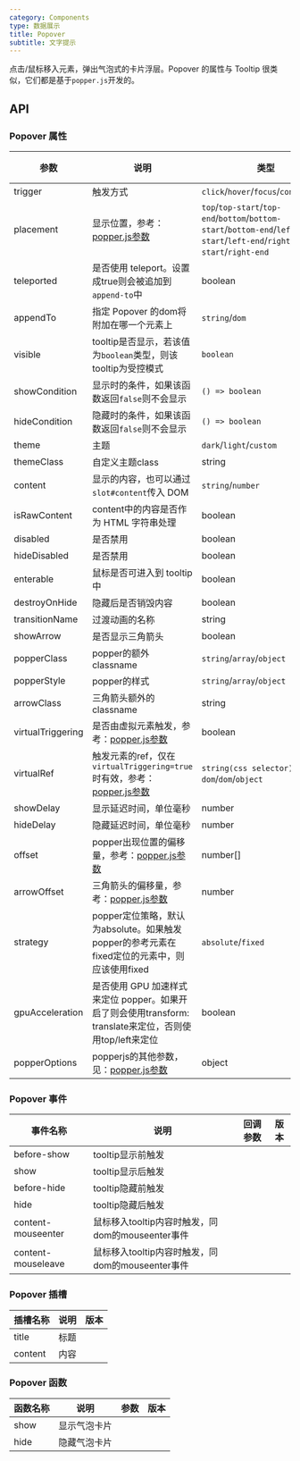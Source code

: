 ```yaml
---
category: Components
type: 数据展示
title: Popover
subtitle: 文字提示
---
```


点击/鼠标移入元素，弹出气泡式的卡片浮层。Popover 的属性与 Tooltip 很类似，它们都是基于`popper.js`开发的。

## API

### Popover 属性

| 参数               | 说明                                                                                                       | 类型                                                                                                                                | 默认值      | 版本  |
|------------------|----------------------------------------------------------------------------------------------------------|-----------------------------------------------------------------------------------------------------------------------------------|----------|-----|
| trigger          | 触发方式                                                                                                     | `click`/`hover`/`focus`/`contextmenu`                                                                                             | hover    |  |
| placement        | 显示位置，参考：[popper.js参数](https://popper.js.org/docs/v2/)                                                    | `top`/`top-start`/`top-end`/`bottom`/`bottom-start`/`bottom-end`/`left`/`left-start`/`left-end`/`right`/`right-start`/`right-end` | bottom   |  |
| teleported       | 是否使用 teleport。设置成true则会被追加到`append-to`中                                                                  | boolean                                                                                                                           | true     |  |
| appendTo         | 指定 Popover 的dom将附加在哪一个元素上                                                                                 | `string`/`dom`                                                                                                                    | body     |  |
| visible          | tooltip是否显示，若该值为`boolean`类型，则该tooltip为受控模式                                                               | `boolean`                                                                                                                         | false    |
| showCondition    | 显示时的条件，如果该函数返回`false`则不会显示                                                                               | `() => boolean`                                                                                                                     |          |
| hideCondition    | 隐藏时的条件，如果该函数返回`false`则不会显示                                                                               | `() => boolean`                                                                                                                     |          |
| theme            | 主题                                                                                                       | `dark`/`light`/`custom`                                                                                                           | dark     |
| themeClass       | 自定义主题class                                                                                               | string                                                                                                                            |          |
| content          | 显示的内容，也可以通过`slot#content`传入 DOM                                                                          | `string`/`number`                                                                                                                 |          |
| isRawContent     | content中的内容是否作为 HTML 字符串处理                                                                               | boolean                                                                                                                           | false    |
| disabled         | 是否禁用                                                                                                     | boolean                                                                                                                           | false    |
| hideDisabled     | 是否禁用                                                                                                     | boolean                                                                                                                           | false    |
| enterable        | 鼠标是否可进入到 tooltip 中                                                                                       | boolean                                                                                                                           | true     |     |
| destroyOnHide    | 隐藏后是否销毁内容                                                                                                | boolean                                                                                                                           | false    |     |
| transitionName   | 过渡动画的名称                                                                                                  | string                                                                                                                            | fade     |     |
| showArrow        | 是否显示三角箭头                                                                                                 | boolean                                                                                                                           | true     |     |
| popperClass      | popper的额外classname                                                                                       | `string`/`array`/`object`                                                                                                         |          |     |
| popperStyle      | popper的样式                                                                                                | `string`/`array`/`object`                                                                                                         |          |     |
| arrowClass       | 三角箭头额外的classname                                                                                         | string                                                                                                                            |          |     |
| virtualTriggering | 是否由虚拟元素触发，参考：[popper.js参数](https://popper.js.org/docs/v2/virtual-elements/)                              | boolean                                                                                                                           | false    |     |
| virtualRef       | 触发元素的ref，仅在`virtualTriggering=true`时有效，参考：[popper.js参数](https://popper.js.org/docs/v2/virtual-elements/) | `string(css selector)`/`() => dom`/`dom`/`object`                                                                                 |          |     |
| showDelay        | 显示延迟时间，单位毫秒                                                                                              | number                                                                                                                            | 100      |     |
| hideDelay        | 隐藏延迟时间，单位毫秒                                                                                              | number                                                                                                                            | 100      |     |
| offset           | popper出现位置的偏移量，参考：[popper.js参数](https://popper.js.org/docs/v2/modifiers/offset/)                         | number[]                                                                                                                          | [0, 8]   |     |
| arrowOffset      | 三角箭头的偏移量，参考：[popper.js参数](https://popper.js.org/docs/v2/modifiers/arrow/)                                | number                                                                                                                            | 5        |     |
| strategy         | popper定位策略，默认为absolute。如果触发popper的参考元素在fixed定位的元素中，则应该使用fixed                                            | `absolute`/`fixed`                                                                                                                | absolute |     |
| gpuAcceleration  | 是否使用 GPU 加速样式来定位 popper。如果开启了则会使用transform: translate来定位，否则使用top/left来定位                                 | boolean                                                                                                                           | true     |     |
| popperOptions    | popperjs的其他参数，见：[popper.js参数](https://popper.js.org/docs/v2/)                                            | object                                                                                                                            | {}       |     |


### Popover 事件

| 事件名称               | 说明                                 | 回调参数 | 版本  |
|--------------------|------------------------------------|------|-----|
| before-show        | tooltip显示前触发                       |      |     |
| show               | tooltip显示后触发                       |      |     |
| before-hide        | tooltip隐藏前触发                       |      |     |
| hide               | tooltip隐藏后触发                       |      |     |
| content-mouseenter | 鼠标移入tooltip内容时触发，同dom的mouseenter事件 |      |     |
| content-mouseleave | 鼠标移入tooltip内容时触发，同dom的mouseenter事件 |      |     |

### Popover 插槽

| 插槽名称    | 说明  | 版本  |
|---------|-----|-----|
| title   | 标题  |     |
| content | 内容  |     |

### Popover 函数

| 函数名称 | 说明     | 参数  | 版本    |
|------|--------|-----|-------|
| show | 显示气泡卡片 |     |       |
| hide | 隐藏气泡卡片 |     |       |

